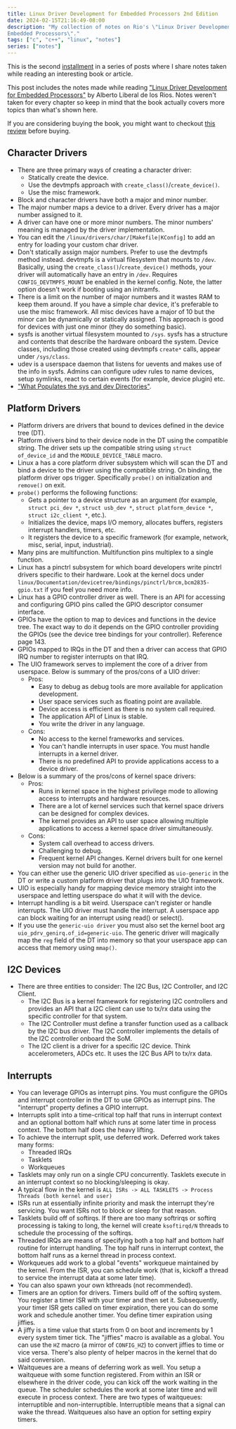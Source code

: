 ```yaml
---
title: Linux Driver Development for Embedded Processors 2nd Edition
date: 2024-02-15T21:16:49-08:00
description: "My collection of notes on Rio's \"Linux Driver Development for
Embedded Processors\"."
tags: ["c", "c++", "linux", "notes"]
series: ["notes"]
---
```


This is the second [installment][1] in a series of posts where I share notes
taken while reading an interesting book or article.

This post includes the notes made while reading ["Linux Driver Development for
Embedded Processors"][2] by Alberto Liberal de los Rios. Notes weren't taken for
every chapter so keep in mind that the book actually covers more topics than
what's shown here.

If you are considering buying the book, you might want to checkout [this
review][3] before buying.

## Character Drivers

- There are three primary ways of creating a character driver:
  - Statically create the device.
  - Use the devtmpfs approach with `create_class()`/`create_device()`.
  - Use the misc framework.
- Block and character drivers have both a major and minor number.
- The major number maps a device to a driver. Every driver has a major number
  assigned to it.
- A driver can have one or more minor numbers. The minor numbers' meaning is
  managed by the driver implementation.
- You can edit the `/linux/drivers/char/[Makefile|KConfig]` to add an entry for
  loading your custom char driver.
- Don't statically assign major numbers. Prefer to use the devtmpfs method
  instead. devtmpfs is a virtual filesystem that mounts to `/dev`. Basically,
  using the `create_class()`/`create_device()` methods, your driver will
  automatically have an entry in `/dev`. Requires `CONFIG_DEVTMPFS_MOUNT` be
  enabled in the kernel config. Note, the latter option doesn't work if booting
  using an initramfs.
- There is a limit on the number of major numbers and it wastes RAM to keep them
  around. If you have a simple char device, it's preferable to use the misc
  framework. All misc devices have a major of 10 but the minor can be
  dynamically or statically assigned. This approach is good for devices with
  just one minor (they do something basic).
- sysfs is another virtual filesystem mounted to `/sys`. sysfs has a structure
  and contents that describe the hardware onboard the system. Device classes,
  including those created using devtmpfs `create*` calls, appear under
  `/sys/class`.
- udev is a userspace daemon that listens for uevents and makes use of the info
  in sysfs. Admins can configure udev rules to name devices, setup symlinks,
  react to certain events (for example, device plugin) etc.
- ["What Populates the sys and dev Directories"][4].

## Platform Drivers

- Platform drivers are drivers that bound to devices defined in the device tree
  (DT).
- Platform drivers bind to their device node in the DT using the compatible
  string. The driver sets up the compatible string using `struct of_device_id`
  and the `MODULE_DEVICE_TABLE` macro.
- Linux a has a core platform driver subsystem which will scan the DT and bind a
  device to the driver using the compatible string. On binding, the platform
  driver ops trigger. Specifically `probe()` on initialization and `remove()` on
  exit.
- `probe()` performs the following functions:
  - Gets a pointer to a device structure as an argument (for example, `struct
pci_dev *`, `struct usb_dev *`, `struct platform_device *`, `struct
i2c_client *`, etc.).
  - Initializes the device, maps I/O memory, allocates buffers, registers
    interrupt handlers, timers, etc.
  - It registers the device to a specific framework (for example, network, misc,
    serial, input, industrial).
- Many pins are multifunction. Multifunction pins multiplex to a single
  function.
- Linux has a pinctrl subsystem for which board developers write pinctrl drivers
  specific to their hardware. Look at the kernel docs under
  `linux/Documentation/devicetree/bindings/pinctrl/brcm,bcm2835-gpio.txt` if you
  feel you need more info.
- Linux has a GPIO controller driver as well. There is an API for accessing and
  configuring GPIO pins called the GPIO descriptor consumer interface.
- GPIOs have the option to map to devices and functions in the device tree. The
  exact way to do it depends on the GPIO controller providing the GPIOs (see the
  device tree bindings for your controller). Reference page 143.
- GPIOs mapped to IRQs in the DT and then a driver can access that GPIO IRQ
  number to register interrupts on that IRQ.
- The UIO framework serves to implement the core of a driver from userspace.
  Below is summary of the pros/cons of a UIO driver:
  - Pros:
    - Easy to debug as debug tools are more available for application
      development.
    - User space services such as floating point are available.
    - Device access is efficient as there is no system call required.
    - The application API of Linux is stable.
    - You write the driver in any language.
  - Cons:
    - No access to the kernel frameworks and services.
    - You can't handle interrupts in user space. You must handle interrupts in a
      kernel driver.
    - There is no predefined API to provide applications access to a device
      driver.
- Below is a summary of the pros/cons of kernel space drivers:
  - Pros:
    - Runs in kernel space in the highest privilege mode to allowing access to
      interrupts and hardware resources.
    - There are a lot of kernel services such that kernel space drivers can be
      designed for complex devices.
    - The kernel provides an API to user space allowing multiple applications to
      access a kernel space driver simultaneously.
  - Cons:
    - System call overhead to access drivers.
    - Challenging to debug.
    - Frequent kernel API changes. Kernel drivers built for one kernel version
      may not build for another.
- You can either use the generic UIO driver specified as `uio-generic` in the DT
  or write a custom platform driver that plugs into the UIO framework.
- UIO is especially handy for mapping device memory straight into the userspace
  and letting userspace do what it will with the device.
- Interrupt handling is a bit weird. Userspace can't register or handle
  interrupts. The UIO driver must handle the interrupt. A userspace app can
  block waiting for an interrupt using read() or select().
- If you use the `generic-uio driver` you must also set the kernel boot arg
  `uio_pdrv_genirq.of_id=generic-uio`. The generic driver will magically map the
  `reg` field of the DT into memory so that your userspace app can access that
  memory using `mmap()`.

## I2C Devices

- There are three entities to consider: The I2C Bus, I2C Controller, and I2C
  Client.
  - The I2C Bus is a kernel framework for registering I2C controllers and
    provides an API that a I2C client can use to tx/rx data using the specific
    controller for that system.
  - The I2C Controller must define a transfer function used as a callback by the
    I2C bus driver. The I2C controller implements the details of the I2C
    controller onboard the SoM.
  - The I2C client is a driver for a specific I2C device. Think accelerometers,
    ADCs etc. It uses the I2C Bus API to tx/rx data.

## Interrupts

- You can leverage GPIOs as interrupt pins. You must configure the GPIOs and
  interrupt controller in the DT to use GPIOs as interrupt pins. The "interrupt"
  property defines a GPIO interrupt.
- Interrupts split into a time-critical top half that runs in interrupt context
  and an optional bottom half which runs at some later time in process context.
  The bottom half does the heavy lifting.
- To achieve the interrupt split, use deferred work. Deferred work takes many
  forms:
  - Threaded IRQs
  - Tasklets
  - Workqueues
- Tasklets may only run on a single CPU concurrently. Tasklets execute in an
  interrupt context so no blocking/sleeping is okay.
- A typical flow in the kernel is `ALL ISRs -> ALL TASKLETS -> Process Threads
(both kernel and user)`
- ISRs run at essentially infinite priority and mask the interrupt they're
  servicing. You want ISRs not to block or sleep for that reason.
- Tasklets build off of softirqs. If there are too many softrirqs or softirq
  processing is taking to long, the kernel will create `ksoftirqd/N` threads to
  schedule the processing of the softirqs.
- Threaded IRQs are means of specifying both a top half and bottom half routine
  for interrupt handling. The top half runs in interrupt context, the bottom
  half runs as a kernel thread in process context.
- Workqueues add work to a global "events" workqueue maintained by the kernel.
  From the ISR, you can schedule work (that is, kickoff a thread to service the
  interrupt data at some later time).
- You can also spawn your own kthreads (not recommended).
- Timers are an option for drivers. Timers build off of the softirq system. You
  register a timer ISR with your timer and then set it. Subsequently, your timer
  ISR gets called on timer expiration, there you can do some work and schedule
  another timer. You define timer expiration using jiffies.
- A jiffy is a time value that starts from 0 on boot and increments by 1 every
  system timer tick. The "jiffies" macro is available as a global. You can use
  the `HZ` macro (a mirror of `CONFIG_HZ`) to convert jiffies to time or vice
  versa. There's also plenty of helper macros in the kernel that do said
  conversion.
- Waitqueues are a means of deferring work as well. You setup a waitqueue with
  some function registered. From within an ISR or elsewhere in the driver code,
  you can kick off the work waiting in the queue. The scheduler schedules the
  work at some later time and will execute in process context. There are two
  types of waitqueues: interruptible and non-interruptible. Interruptible means
  that a signal can wake the thread. Waitqueues also have an option for setting
  expiry timers.

[1]: https://programmador.com/series/notes/
[2]: https://www.amazon.com/Linux-Driver-Development-Embedded-Processors/dp/1729321828
[3]: https://programmador.com/posts/2023/linux-driver-development-for-embedded-processors/
[4]: https://unix.stackexchange.com/questions/715801/what-populates-the-sys-and-dev-directories

